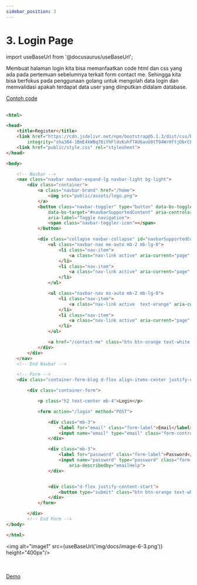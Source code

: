 ```yaml
---
sidebar_position: 3
---
```


# 3. Login Page

import useBaseUrl from '@docusaurus/useBaseUrl';

Membuat halaman login kita bisa memanfaatkan code html dan css yang ada pada pertemuan sebelumnya terkait form contact me. Sehingga kita bisa berfokus pada penggunaan golang untuk mengolah data login dan memvalidasi apakah terdapat data user yang diinputkan didalam database.

<a class="btn-example-code" href="">
Contoh code 
</a>

<br />
<br />

```html title="login.html"
<html>

<head>
    <title>Register</title>
    <link href="https://cdn.jsdelivr.net/npm/bootstrap@5.1.3/dist/css/bootstrap.min.css" rel="stylesheet"
        integrity="sha384-1BmE4kWBq78iYhFldvKuhfTAU6auU8tT94WrHftjDbrCEXSU1oBoqyl2QvZ6jIW3" crossorigin="anonymous">
    <link href="public/style.css" rel="stylesheet">
</head>

<body>

    <!-- Navbar -->
    <nav class="navbar navbar-expand-lg navbar-light bg-light">
        <div class="container">
            <a class="navbar-brand" href="/home">
                <img src="public/assets/logo.png">
            </a>
            <button class="navbar-toggler" type="button" data-bs-toggle="collapse"
                data-bs-target="#navbarSupportedContent" aria-controls="navbarSupportedContent" aria-expanded="false"
                aria-label="Toggle navigation">
                <span class="navbar-toggler-icon"></span>
            </button>

            <div class="collapse navbar-collapse" id="navbarSupportedContent">
                <ul class="navbar-nav me-auto mb-2 mb-lg-0">
                    <li class="nav-item">
                        <a class="nav-link active" aria-current="page" href="/home">Home</a>
                    </li>
                    <li class="nav-item">
                        <a class="nav-link active" aria-current="page" href="/blog">Blog</a>
                    </li>
                </ul>

                <ul class="navbar-nav ms-auto mb-2 mb-lg-0">
                    <li class="nav-item">
                        <a class="nav-link active  text-orange" aria-current="page" href="/register">Register</a>
                    </li>
                    <li class="nav-item">
                        <a class="nav-link active" aria-current="page" href="/login">Login</a>
                    </li>
                </ul>

                <a href="/contact-me" class="btn btn-orange text-white px-4 ms-5">Contact Me</a>
            </div>
        </div>
    </nav>
    <!-- End Navbar -->

    <!-- Form -->
    <div class="container-form-blog d-flex align-items-center justify-content-center">

        <div class="container-form">

            <p class="h2 text-center mb-4">Login</p>

            <form action="/login" method="POST">

                <div class="mb-3">
                    <label for="email" class="form-label">Email</label>
                    <input name="email" type="email" class="form-control" id="email" aria-describedby="emailHelp">
                </div>

                <div class="mb-3">
                    <label for="password" class="form-label">Password</label>
                    <input name="password" type="password" class="form-control" id="password"
                        aria-describedby="emailHelp">
                </div>


                <div class="d-flex justify-content-start">
                    <button type="submit" class="btn btn-orange text-white mt-5">Submit</button>
                </div>
            </form>

        </div>
        <!-- End Form -->
</body>

</html>
```

<img alt="image1" src={useBaseUrl('img/docs/image-6-3.png')} height="400px"/>

<br />
<br />

<div>
<a class="btn-demo" href="">
Demo
</a>
</div>